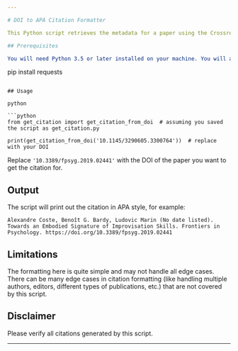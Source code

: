 ```yaml
---

# DOI to APA Citation Formatter

This Python script retrieves the metadata for a paper using the Crossref API, constructs a citation string in APA style, and returns it.

## Prerequisites

You will need Python 3.5 or later installed on your machine. You will also need the `requests` library. If you don't have it installed, you can use pip:


```
pip install requests
```

## Usage

python

```python
from get_citation import get_citation_from_doi  # assuming you saved the script as get_citation.py

print(get_citation_from_doi('10.1145/3290605.3300764'))  # replace with your DOI
```

Replace `'10.3389/fpsyg.2019.02441'` with the DOI of the paper you want to get the citation for.

## Output

The script will print out the citation in APA style, for example:

```
Alexandre Coste, Benoît G. Bardy, Ludovic Marin (No date listed). Towards an Embodied Signature of Improvisation Skills. Frontiers in Psychology. https://doi.org/10.3389/fpsyg.2019.02441
```

## Limitations

The formatting here is quite simple and may not handle all edge cases. There can be many edge cases in citation formatting (like handling multiple authors, editors, different types of publications, etc.) that are not covered by this script.

## Disclaimer

Please verify all citations generated by this script.

---
```

